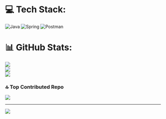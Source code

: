 
# 💻 Tech Stack:
![Java](https://img.shields.io/badge/java-%23ED8B00.svg?style=for-the-badge&logo=openjdk&logoColor=white) ![Spring](https://img.shields.io/badge/spring-%236DB33F.svg?style=for-the-badge&logo=spring&logoColor=white) ![Postman](https://img.shields.io/badge/Postman-FF6C37?style=for-the-badge&logo=postman&logoColor=white)
# 📊 GitHub Stats:
![](https://github-readme-stats.vercel.app/api?username=estoym1a&theme=tokyonight&hide_border=false&include_all_commits=true&count_private=true)<br/>
![](https://github-readme-streak-stats.herokuapp.com/?user=estoym1a&theme=tokyonight&hide_border=false)<br/>
![](https://github-readme-stats.vercel.app/api/top-langs/?username=estoym1a&theme=tokyonight&hide_border=false&include_all_commits=true&count_private=true&layout=compact)

### 🔝 Top Contributed Repo
![](https://github-contributor-stats.vercel.app/api?username=estoym1a&limit=5&theme=monokai&combine_all_yearly_contributions=true)

---
[![](https://visitcount.itsvg.in/api?id=estoym1a&icon=0&color=8)](https://visitcount.itsvg.in)

<!-- Proudly created with GPRM ( https://gprm.itsvg.in ) -->
